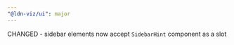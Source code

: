 ```yaml
---
"@ldn-viz/ui": major
---
```


CHANGED - sidebar elements now accept `SidebarHint` component as a slot
